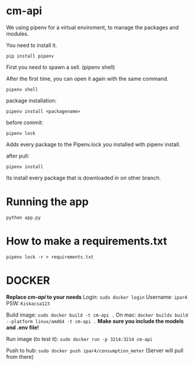 
# cm-api

  
We using pipenv for a virtual enviroment, to manage the packages and modules.

You need to install it.

`pip install pipenv`

  

First you need to spawn a sell. (pipenv shell)

After the first time, you can open it again with the same command.

`pipenv shell`

  

package installation:

  

`pipenv install <packagename>`

  

before commit:

  

`pipenv lock`

  

Adds every package to the Pipenv.lock you installed with pipenv install.

  

after pull:

  

`pipenv install`

  

Its install every package that is downloaded in on other branch.

  

# Running the app

  

`python app.py`

  

# How to make a requirements.txt

  

`pipenv lock -r > requirements.txt`

  

# DOCKER

**Replace *cm-api* to your needs**
Login: `sudo docker login` Username: `ipar4` PSW: `Kiskacsa123`

Build image: `sudo docker build -t cm-api .` On mac: `docker buildx build --platform linux/amd64 -t cm-api .`
**Make sure you include the models and .env file!**

Run image (to test it): `sudo docker run -p 3214:3214 cm-api`

Push to hub: `sudo docker push ipar4/consumption_meter` (Server will pull from there)